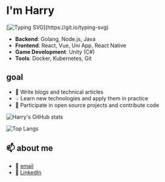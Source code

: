 # I'm **Harry**

[![Typing SVG](https://readme-typing-svg.demolab.com?font=Fira+Code&size=20&duration=4000&pause=1000&color=00CFFF&background=FFFFFF00&center=true&vCenter=true&width=435&lines=欢迎来到我的Github主页!;很高兴+认识你!;希望我的代码帮到你~)](https://git.io/typing-svg)

- **Backend**: Golang, Node.js, Java
- **Frontend**: React, Vue, Uni App, React Native
- **Game Development**: Unity (C#)
- **Tools**: Docker, Kubernetes, Git

## goal
- 📝 Write blogs and technical articles
- 💡 Learn new technologies and apply them in practice
- 🚀 Participate in open source projects and contribute code

![Harry's GitHub stats](https://github-readme-stats.vercel.app/api?username=Harry969&show_icons=true&count_private=true&hide_title=true&theme=radical&card_width=400&card_height=600)

![Top Langs](https://github-readme-stats.vercel.app/api/top-langs/?username=Harry969&layout=compact&theme=radical&langs_count=10&card_width=500&card_height=600)

## 📫 about me
- 📧 [email](mailto:hl396276621@gmail.com)
- 🔗 [LinkedIn](https://www.linkedin.com/in/yourlinkedin)

